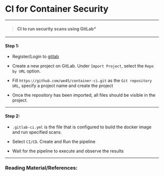 # **CI for Container Security**

---

> #### CI to run security scans using GitLab*

---

#### Step 1:

* Register/Login to [gitlab](https://gitlab.com)

* Create a new project on GitLab. Under `Import Project`, select the `Repo by URL` option. 

* Fill `https://github.com/we45/container-ci.git` as the `Git repository URL`, specify a project name and create the project

* Once the repository has been imported, all files should be visible in the project.

---

#### Step 2:

* `.gitlab-ci.yml` is the file that is configured to build the docker image and run specified scans.

* Select `CI/CD`. Create and Run the pipeline

* Wait for the pipeline to execute and observe the results

---

### Reading Material/References:
